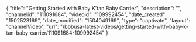 {
    "title": "Getting Started with Baby K'tan Baby Carrier",
    "description": "",
    "channelid": "111091684",
    "videoid": "109992454",
    "date_created": "1502523169",
    "date_modified": "1504049169",
    "type": "captivate",
    "layout": "channelVideo",
    "url": "\/bbbusa-latest-videos\/getting-started-with-baby-k-tan-baby-carrier\/111091684-109992454"
}